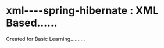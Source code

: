 xml----spring-hibernate : XML Based......
====================
Created for Basic Learning..........
